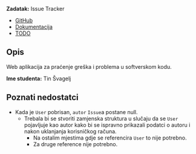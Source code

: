 **Zadatak:** Issue Tracker

- [GitHub](https://github.com/Caellian/UNIRI_DWA_django_project)
- [Dokumentacija](https://gaseri.org/hr/nastava/materijali/python-modul-django)
- [TODO](./NOTES.md)

## Opis
Web aplikacija za praćenje greška i problema u softverskom kodu.

**Ime studenta:** Tin Švagelj

## Poznati nedostatci

- Kada je `User` pobrisan, `autor` `Issue`a postane null.
  - Trebala bi se stvoriti zamjenska struktura u slučaju da se `User` pojavljuje kao autor kako bi se ispravno prikazali podatci o autoru i nakon uklanjanja korisničkog računa.
    - Na ostalim mjestima gdje se referencira `User` to nije potrebno.
    - Za druge reference nije potrebno.
